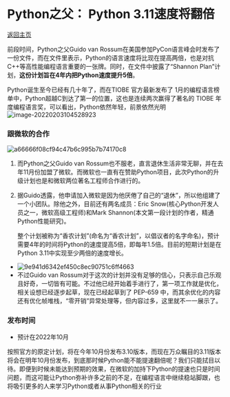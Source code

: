 # Python之父： Python 3.11速度将翻倍

<a href="https://mqdcbz.github.io/study_python/">返回主页</a>                                 

前段时间，Python之父Guido van  Rossum在美国参加PyCon语言峰会时发布了一份文件，而在文件里表示，Python的语言速度将比现在提高两倍，也是对抗C++等高性能编程语言重要的一张牌。同时，在文件中披露了“Shannon Plan”计划，**这份计划旨在4年内把Python速度提升5倍**。



Python诞生至今已经有几十年了，而在TIOBE 官方最新发布了 1月的编程语言榜单中，Python超越C到达了第一的位置，这也是连续两次赢得了著名的 TIOBE 年度编程语言奖，可以看出，Python依然年轻，前景依然光明
![image-20220203104528923](https://user-images.githubusercontent.com/91953917/152276559-b5ecb05f-5c40-44a5-b40a-f81deb4dc9d5.png)



### 跟微软的合作

![a66666f08cf94c47b6c995b7b74170c8](https://user-images.githubusercontent.com/91953917/152276575-b497ff64-16dc-4e0c-85b2-3a09e5c6039d.jpeg)


1. 而Python之父Guido van Rossum也不服老，直言退休生活非常无聊，并在去年11月份加盟了微软。而微软也一直有在赞助Python项目，此次Python的升级计划也是和微软两位著名工程师合作进行的。



2. 据Guido透露，他申请加入微软是因为他厌倦了自己的“退休”，所以他组建了一个小团队。除他之外，目前还有两名成员：Eric Snow(核心Python开发人员之一，微软高级工程师)和Mark Shannon(本文第一段计划的作者，精通Python性能研究)。

   整个计划被称为“香农计划”(命名为“香农计划”，以倡议者的名字命名)，预计需要4年的时间将Python的速度提高5倍，即每年1.5倍。目前的短期计划是在Python 3.11中实现至少两倍的速度增长。

- ![9e941d6342ef450c8ec90751c6ff4663](https://user-images.githubusercontent.com/91953917/152276590-076e5afb-4b86-4199-bb39-1543c69c6be7.jpeg)
- 不过Guido van  Rossum对于这次的计划并没有足够的信心，只表示自己乐观且好奇，一切皆有可能。不过他已经开始着手进行了，第一项工作就是优化，相关设想已经逐步起草，现在已经起草到了 PEP-659 中，而其余优化的内容还有优化帧堆栈，“零开销”异常处理等，但内容过多，这里就不一一展示了。



### 发布时间

- 预计在2022年10月

按照官方的原定计划，将在今年10月份发布3.10版本，而现在万众瞩目的3.11版本将会在明年10月份发布，到底那时候Python能不能提速翻倍呢？我们只能拭目以待。即便到时候未能达到预期的效果，在微软的加持下Python的提速也只是时间问题，而这可能让Python弥补许多之前的不足，在编程语言中继续稳站脚跟，也将吸引更多的人来学习Python或者从事Python相关的行业